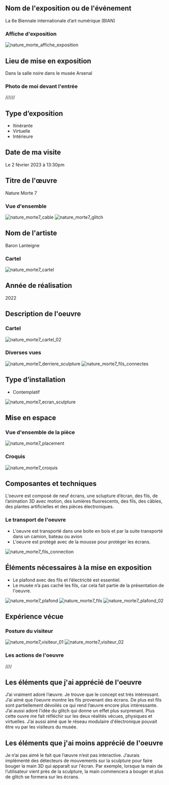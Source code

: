 ## Nom de l'exposition ou de l'événement 

La 6e Biennale internationale d’art numérique (BIAN)

### Affiche d'exposition 

![nature_morte_affiche_exposition](https://user-images.githubusercontent.com/112189908/217971025-1eaf5828-384b-4a8b-a4c4-07473e6073e0.png)

## Lieu de mise en exposition 

Dans la salle noire dans le musée Arsenal

### Photo de moi devant l'entrée

//////

## Type d’exposition 

* Itinérante
* Virtuelle
* Intérieure

## Date de ma visite

Le 2 février 2023 à 13:30pm

## Titre de l'œuvre 

Nature Morte 7

### Vue d'ensemble

![nature_morte7_cable](https://user-images.githubusercontent.com/112189908/217979571-a0568ddb-bebe-4b40-bb60-b747c420d54d.png)
![nature_morte7_glitch](https://user-images.githubusercontent.com/112189908/217979193-2c65fe9f-8a00-42db-ad3d-c4369ef36b07.png)

## Nom de l'artiste 

Baron Lanteigne

### Cartel

![nature_morte7_cartel](https://user-images.githubusercontent.com/112189908/217972335-ee2ddf31-80e5-4da0-8040-3720a82024b1.png)

## Année de réalisation  

2022

## Description de l'oeuvre

### Cartel

![nature_morte7_cartel_02](https://user-images.githubusercontent.com/112189908/217978474-8302a1e3-81fe-4ec9-a9ca-ec3947d98b08.png)

### Diverses vues

![nature_morte7_derriere_sculpture](https://user-images.githubusercontent.com/112189908/217979307-e93c3a21-1fec-4580-a41e-ce6fbea1fccb.png)
![nature_morte7_fils_connectes](https://user-images.githubusercontent.com/112189908/217979342-5159a0d6-8472-4e85-91d2-c14a1b708875.png)

## Type d’installation

* Contemplatif

![nature_morte7_ecran_sculpture](https://user-images.githubusercontent.com/112189908/217979638-e79197d8-db56-481a-8e80-a9b72ce444e4.png)

## Mise en espace

### Vue d'ensemble de la pièce

![nature_morte7_placement](https://user-images.githubusercontent.com/112189908/217978331-7ae3e373-a1dd-4fe2-b669-5bf0e407cc81.png)


### Croquis

![nature_morte7_croquis](https://user-images.githubusercontent.com/112189908/217978275-ed447a71-9a90-4838-87df-7bc076ee665a.png)


## Composantes et techniques 

L'oeuvre est composé de neuf écrans, une sclupture d’écran, des fils, de l’animation 3D avec motion, des lumières fluorescents, des fils, des câbles, des plantes artificielles et des pièces électroniques.

### Le transport de l'oeuvre

* L'oeuvre est transporté dans une boite en bois et par la suite transporté dans un camion, bateau ou avion
* L'oeuvre est protégé avec de la mousse pour protéger les écrans.

![nature_morte7_fils_connection](https://user-images.githubusercontent.com/112189908/217979888-f931f3eb-f018-4494-adab-58f94ccc8f0c.png)

## Éléments nécessaires à la mise en exposition

* Le plafond avec des fils et l’électricité est essentiel.
* Le musée n’a pas caché les fils, car cela fait partie de la présentation de l'oeuvre.

![nature_morte7_plafond](https://user-images.githubusercontent.com/112189908/217979925-5acfb0f4-3741-49e4-9601-eeb71a9d30d8.png)
![nature_morte7_fils](https://user-images.githubusercontent.com/112189908/217979849-a2071170-01c1-47c3-aef3-9835504b4b1e.png)
![nature_morte7_plafond_02](https://user-images.githubusercontent.com/112189908/217979953-75d6a626-cf1d-4025-ac7a-217f9a92ccc0.png)

## Expérience vécue

### Posture du visiteur

![nature_morte7_visiteur_01](https://user-images.githubusercontent.com/112189908/217977653-fe53c8aa-b994-4aa7-bb08-ac9edf3f7cf8.png)
![nature_morte7_visiteur_02](https://user-images.githubusercontent.com/112189908/217977690-ff09a58c-0b97-4220-8665-2cb2b64617c1.png)

### Les actions de l'oeuvre

////

## Les éléments que j'ai apprécié de l'oeuvre

J’ai vraiment adoré l’œuvre. Je trouve que le concept est très intéressant. J’ai aimé que l’oeuvre montre les fils provenant des écrans. De plus est fils sont partiellement dévoilés ce qui rend l’œuvre encore plus intéressante. J’ai aussi adoré l’idée du glitch qui donne un effet plus surprenant. Plus cette ouvre me fait réfléchir sur les deux réalités vécues, physiques et virtuelles. J’ai aussi aimé que le réseau modulaire d'électronique pouvait être vu par les visiteurs du musée.

## Les éléments que j'ai moins apprécié de l'oeuvre

Je n’ai pas aimé le fait que l’œuvre n’est pas interactive. J’aurais implémenté des détecteurs de mouvements sur la sculpture pour faire bouger la main 3D qui apparaît sur l'écran. Par exemple, lorsque la main de l’utilisateur vient près de la sculpture, la main commencera a bouger et plus de glitch se formera sur les écrans.
